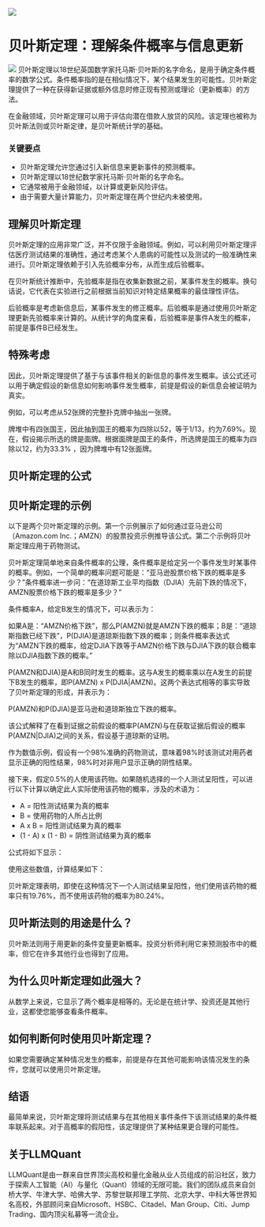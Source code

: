 ![](https://fastly.jsdelivr.net/gh/bucketio/img11@main/2024/10/21/1729466068183-23134fce-3131-4262-b18c-f378d71af4f6.gif)
# 贝叶斯定理：理解条件概率与信息更新
![](https://fastly.jsdelivr.net/gh/bucketio/img9@main/2024/10/20/1729465031968-b3c8959e-1d37-4b8a-91b1-b0b0dfe25143.png)
贝叶斯定理以18世纪英国数学家托马斯·贝叶斯的名字命名，是用于确定条件概率的数学公式。条件概率指的是在相似情况下，某个结果发生的可能性。贝叶斯定理提供了一种在获得新证据或额外信息时修正现有预测或理论（更新概率）的方法。

在金融领域，贝叶斯定理可以用于评估向潜在借款人放贷的风险。该定理也被称为贝叶斯法则或贝叶斯定律，是贝叶斯统计学的基础。

### 关键要点

- 贝叶斯定理允许您通过引入新信息来更新事件的预测概率。
- 贝叶斯定理以18世纪数学家托马斯·贝叶斯的名字命名。
- 它通常被用于金融领域，以计算或更新风险评估。
- 由于需要大量计算能力，贝叶斯定理在两个世纪内未被使用。

## 理解贝叶斯定理

贝叶斯定理的应用非常广泛，并不仅限于金融领域。例如，可以利用贝叶斯定理评估医疗测试结果的准确性，通过考虑某个人患病的可能性以及测试的一般准确性来进行。贝叶斯定理依赖于引入先验概率分布，从而生成后验概率。

在贝叶斯统计推断中，先验概率是指在收集新数据之前，某事件发生的概率。换句话说，它代表在实验进行之前根据当前知识对特定结果概率的最佳理性评估。

后验概率是考虑新信息后，某事件发生的修正概率。后验概率是通过使用贝叶斯定理更新先验概率来计算的。从统计学的角度来看，后验概率是事件A发生的概率，前提是事件B已经发生。

## 特殊考虑

因此，贝叶斯定理提供了基于与该事件相关的新信息的事件发生概率。该公式还可以用于确定假设的新信息如何影响事件发生概率，前提是假设的新信息会被证明为真实。

例如，可以考虑从52张牌的完整扑克牌中抽出一张牌。

牌堆中有四张国王，因此抽到国王的概率为四除以52，等于1/13，约为7.69%。现在，假设揭示所选的牌是面牌。根据面牌是国王的条件，所选牌是国王的概率为四除以12，约为33.3% ，因为牌堆中有12张面牌。

## 贝叶斯定理的公式

## 贝叶斯定理的示例

以下是两个贝叶斯定理的示例。第一个示例展示了如何通过亚马逊公司（Amazon.com Inc.；AMZN）的股票投资示例推导该公式。第二个示例将贝叶斯定理应用于药物测试。

贝叶斯定理简单地来自条件概率的公理，条件概率是给定另一个事件发生时某事件的概率。例如，一个简单的概率问题可能是：“亚马逊股票价格下跌的概率是多少？”条件概率进一步问：“在道琼斯工业平均指数（DJIA）先前下跌的情况下，AMZN股票价格下跌的概率是多少？”

条件概率A，给定B发生的情况下，可以表示为：

如果A是：“AMZN价格下跌”，那么P(AMZN)就是AMZN下跌的概率；B是：“道琼斯指数已经下跌”，P(DJIA)是道琼斯指数下跌的概率；则条件概率表达式为“AMZN下跌的概率，给定DJIA下跌等于AMZN价格下跌与DJIA下跌的联合概率除以DJIA指数下跌的概率。”

P(AMZN和DJIA)是A和B同时发生的概率。这与A发生的概率乘以在A发生的前提下B发生的概率，即P(AMZN) x P(DJIA|AMZN)。这两个表达式相等的事实导致了贝叶斯定理的形成，并表示为：

P(AMZN)和P(DJIA)是亚马逊和道琼斯独立下跌的概率。

该公式解释了在看到证据之前假设的概率P(AMZN)与在获取证据后假设的概率P(AMZN|DJIA)之间的关系，假设基于道琼斯的证明。

作为数值示例，假设有一个98%准确的药物测试，意味着98%时该测试对用药者显示正确的阳性结果，98%时对非用户显示正确的阴性结果。

接下来，假定0.5%的人使用该药物。如果随机选择的一个人测试呈阳性，可以进行以下计算以确定此人实际使用该药物的概率，涉及的术语为：

- A = 阳性测试结果为真的概率
- B = 使用药物的人所占比例
- A x B = 阳性测试结果为真的概率
- (1 - A) x (1 - B) = 阴性测试结果为真的概率

公式将如下显示：

使用这些数值，计算结果如下：

贝叶斯定理表明，即使在这种情况下一个人测试结果呈阳性，他们使用该药物的概率只有19.76%，而不使用该药物的概率为80.24%。

## 贝叶斯法则的用途是什么？

贝叶斯法则用于用更新的条件变量更新概率。投资分析师利用它来预测股市中的概率，但它在许多其他行业也得到了应用。

## 为什么贝叶斯定理如此强大？

从数学上来说，它显示了两个概率是相等的。无论是在统计学、投资还是其他行业，这都使您能够查看条件概率。

## 如何判断何时使用贝叶斯定理？

如果您需要确定某种情况发生的概率，前提是存在其他可能影响该情况发生的条件，您就可以使用贝叶斯定理。

## 结语

最简单来说，贝叶斯定理将测试结果与在其他相关事件条件下该测试结果的条件概率联系起来。对于高概率的假阳性，该定理提供了某种结果更合理的可能性。

## 关于LLMQuant
LLMQuant是由一群来自世界顶尖高校和量化金融从业人员组成的前沿社区，致力于探索人工智能（AI）与量化（Quant）领域的无限可能。我们的团队成员来自剑桥大学、牛津大学、哈佛大学、苏黎世联邦理工学院、北京大学、中科大等世界知名高校，外部顾问来自Microsoft、HSBC、Citadel、Man Group、Citi、Jump Trading、国内顶尖私募等一流企业。